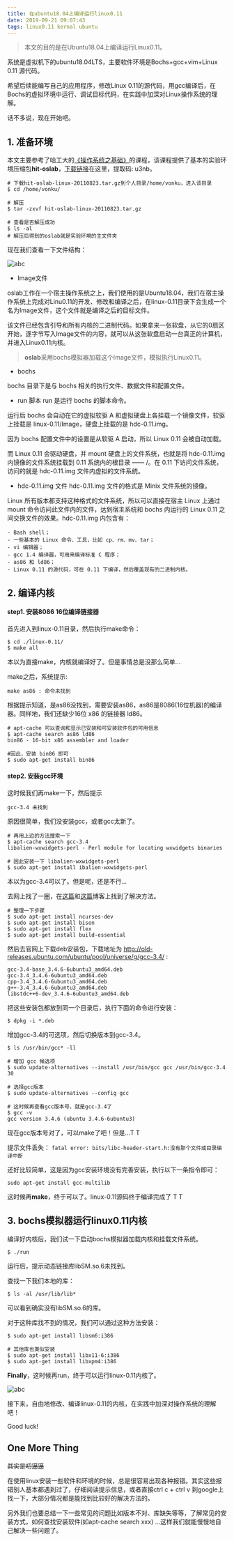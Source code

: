 ```yaml
---
title: 在ubuntu18.04上编译运行linux0.11
date: 2019-09-21 09:07:43
tags: linux0.11 kernal ubuntu
---
```


>本文的目的是在Ubuntu18.04上编译运行Linux0.11。

系统是虚拟机下的ubuntu18.04LTS，主要软件环境是Bochs+gcc+vim+Linux 0.11 源代码。

希望后续能编写自己的应用程序，修改Linux 0.11的源代码，用gcc编译后，在Bochs的虚拟环境中运行、调试目标代码，在实践中加深对Linux操作系统的理解。

话不多说，现在开始吧。

<!--more-->

## 1. 准备环境
本文主要参考了哈工大的[《操作系统之基础》][link1]的课程，该课程提供了基本的实验环境压缩包**hit-oslab**，[下载链接][link4]在这里，提取码: u3nb。

``` shell
# 下载hit-oslab-linux-20110823.tar.gz到个人目录/home/vonku，进入该目录 
$ cd /home/vonku/

# 解压
$ tar -zxvf hit-oslab-linux-20110823.tar.gz 

# 查看是否解压成功
$ ls -al
# 解压后得到的oslab就是实验环境的主文件夹
```

现在我们查看一下文件结构：

![abc](在ubuntu18-04上编译运行linux0-11/1.png)

- Image文件

oslab工作在一个宿主操作系统之上，我们使用的是Ubuntu18.04，我们在宿主操作系统上完成对Linu0.11的开发、修改和编译之后，在linux-0.11目录下会生成一个名为Image文件，这个文件就是编译之后的目标文件。

该文件已经包含引导和所有内核的二进制代码。如果拿来一张软盘，从它的0扇区开始，逐字节写入Image文件的内容，就可以从这张软盘启动一台真正的计算机，并进入Linux0.11内核。

>**oslab**采用bochs模拟器加载这个Image文件，模拟执行Linux0.11。

- bochs

bochs 目录下是与 bochs 相关的执行文件、数据文件和配置文件。

- run 脚本
run 是运行 bochs 的脚本命令。

运行后 bochs 会自动在它的虚拟软驱 A 和虚拟硬盘上各挂载一个镜像文件，软驱上挂载是 linux-0.11/Image，硬盘上挂载的是 hdc-0.11.img。

因为 bochs 配置文件中的设置是从软驱 A 启动，所以 Linux 0.11 会被自动加载。

而 Linux 0.11 会驱动硬盘，并 mount 硬盘上的文件系统，也就是将 hdc-0.11.img 内镜像的文件系统挂载到 0.11 系统内的根目录 —— /。在 0.11 下访问文件系统，访问的就是 hdc-0.11.img 文件内虚拟的文件系统。

- hdc-0.11.img 文件
hdc-0.11.img 文件的格式是 Minix 文件系统的镜像。

Linux 所有版本都支持这种格式的文件系统，所以可以直接在宿主 Linux 上通过 mount 命令访问此文件内的文件，达到宿主系统和 bochs 内运行的 Linux 0.11 之间交换文件的效果。hdc-0.11.img 内包含有：

```
- Bash shell；
- 一些基本的 Linux 命令、工具，比如 cp、rm、mv、tar；
- vi 编辑器；
- gcc 1.4 编译器，可用来编译标准 C 程序；
- as86 和 ld86；
- Linux 0.11 的源代码，可在 0.11 下编译，然后覆盖现有的二进制内核。
```
## 2. 编译内核
#### step1. 安装8086 16位编译链接器
 首先进入到linux-0.11目录，然后执行make命令：
```shell
$ cd ./linux-0.11/
$ make all
```
本以为直接make，内核就编译好了。但是事情总是没那么简单...

make之后，系统提示:
```
make as86 : 命令未找到
```
根据提示知道，是as86没找到，需要安装as86，as86是8086(16位机器)的编译器。同样地，我们还缺少16位 x86 的链接器 ld86。

```shell
# apt-cache 可以查询和显示已安装和可安装软件包的可用信息
$ apt-cache search as86 ld86
bin86 - 16-bit x86 assembler and loader

#因此，安装 bin86 即可
$ sudo apt-get install bin86
```
#### step2. 安装gcc环境
这时候我们再make一下，然后提示
```
gcc-3.4 未找到
```
原因很简单，我们没安装gcc，或者gcc太新了。
```shell
# 再用上边的方法搜索一下
$ apt-cache search gcc-3.4
libalien-wxwidgets-perl - Perl module for locating wxwidgets binaries

# 因此安装一下 libalien-wxwidgets-perl
$ sudo apt-get install ibalien-wxwidgets-perl
```

本以为gcc-3.4可以了。但是呢，还是不行...

去网上找了一圈，在[这篇][link2]和[这篇][link3]博客上找到了解决方法。
```shell
# 整理一下步骤
$ sudo apt-get install ncurses-dev
$ sudo apt-get install bison
$ sudo apt-get install flex
$ sudo apt-get install build-essential
```
然后去官网上下载deb安装包，下载地址为 http://old-releases.ubuntu.com/ubuntu/pool/universe/g/gcc-3.4/ :
```shell
gcc-3.4-base_3.4.6-6ubuntu3_amd64.deb
gcc-3.4_3.4.6-6ubuntu3_amd64.deb
cpp-3.4_3.4.6-6ubuntu3_amd64.deb
g++-3.4_3.4.6-6ubuntu3_amd64.deb
libstdc++6-dev_3.4.6-6ubuntu3_amd64.deb
```
把这些安装包都放到同一个目录后，执行下面的命令进行安装：
```shell
$ dpkg -i *.deb
```
增加gcc-3.4的可选项，然后切换版本到gcc-3.4。
```shell
$ ls /usr/bin/gcc* -ll

# 增加 gcc 候选项
$ sudo update-alternatives --install /usr/bin/gcc gcc /usr/bin/gcc-3.4 30

# 选择gcc版本
$ sudo update-alternatives --config gcc

# 这时候再查看gcc版本号，就是gcc-3.4了
$ gcc -v
gcc version 3.4.6 (ubuntu 3.4.6-6ubuntu3)
```

现在gcc版本号对了，可以make了吧！但是...T T

提示文件丢失： `fatal error: bits/libc-header-start.h:没有那个文件或目录编译中断`

还好比较简单，这是因为gcc安装环境没有完善安装，执行以下一条指令即可：
```
sudo apt-get install gcc-multilib
```
这时候再**make**，终于可以了。linux-0.11源码终于编译完成了 T T

## 3. bochs模拟器运行linux0.11内核
编译好内核后，我们试一下启动bochs模拟器加载内核和挂载文件系统。
```shell
$ ./run
```
运行后，提示动态链接库libSM.so.6未找到。

查找一下我们本地的库：
```shell
$ ls -al /usr/lib/lib*
```
可以看到确实没有libSM.so.6的库。

对于这种库找不到的情况，我们可以通过这种方法安装：
```
$ sudo apt-get install libsm6:i386

# 其他库也类似安装
$ sudo apt-get install libx11-6:i386
$ sudo apt-get install libxpm4:i386
```

**Finally**，这时候再run，终于可以运行linux-0.11内核了。

![abc](在ubuntu18-04上编译运行linux0-11/2.png)

接下来，自由地修改、编译linux-0.11的内核，在实践中加深对操作系统的理解吧！

Good luck!


## One More Thing
~~其实是叨逼逼~~

在使用linux安装一些软件和环境的时候，总是很容易出现各种报错。其实这些报错别人基本都遇到过了，仔细阅读提示信息，或者直接ctrl c + ctrl v 到google上找一下，大部分情况都是能找到比较好的解决方法的。

另外我们也要总结一下一些常见的问题比如版本不对、库缺失等等，了解常见的安装方式，如何查找安装软件(如apt-cache search xxx) ...这样我们就能慢慢地自己解决一些问题了。




[link1]:https://mooc.study.163.com/course/1000002004#/info
[link2]:https://blog.csdn.net/u014069939/article/details/90726175
[link3]:https://blog.csdn.net/littleflypig/article/details/79584349
[link4]:http://pan.baidu.com/s/1rP0Bc1_DUVCL-7_g_YJHeQ 